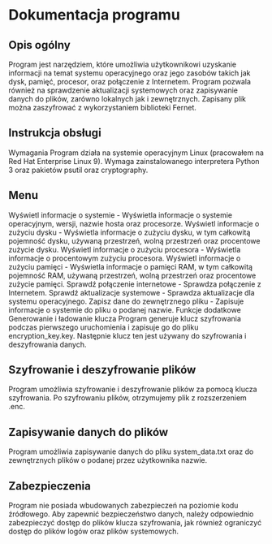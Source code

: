 # Dokumentacja programu 
## Opis ogólny
Program jest narzędziem, które umożliwia użytkownikowi uzyskanie informacji na temat systemu operacyjnego oraz jego zasobów takich jak dysk, pamięć, procesor, oraz połączenie z Internetem. Program pozwala również na sprawdzenie aktualizacji systemowych oraz zapisywanie danych do plików, zarówno lokalnych jak i zewnętrznych. Zapisany plik można zaszyfrować z wykorzystaniem biblioteki Fernet. 

## Instrukcja obsługi
Wymagania
Program działa na systemie operacyjnym Linux (pracowałem na Red Hat Enterprise Linux 9). Wymaga zainstalowanego interpretera Python 3 oraz pakietów psutil oraz cryptography.

## Menu
Wyświetl informacje o systemie - Wyświetla informacje o systemie operacyjnym, wersji, nazwie hosta oraz procesorze.
Wyświetl informacje o zużyciu dysku - Wyświetla informacje o zużyciu dysku, w tym całkowitą pojemność dysku, używaną przestrzeń, wolną przestrzeń oraz procentowe zużycie dysku.
Wyświetl informacje o zużyciu procesora - Wyświetla informacje o procentowym zużyciu procesora.
Wyświetl informacje o zużyciu pamięci - Wyświetla informacje o pamięci RAM, w tym całkowitą pojemność RAM, używaną przestrzeń, wolną przestrzeń oraz procentowe zużycie pamięci.
Sprawdź połączenie internetowe - Sprawdza połączenie z Internetem.
Sprawdź aktualizacje systemowe - Sprawdza aktualizacje dla systemu operacyjnego.
Zapisz dane do zewnętrznego pliku - Zapisuje informacje o systemie do pliku o podanej nazwie.
Funkcje dodatkowe
Generowanie i ładowanie klucza
Program generuje klucz szyfrowania podczas pierwszego uruchomienia i zapisuje go do pliku encryption_key.key. Następnie klucz ten jest używany do szyfrowania i deszyfrowania danych.

## Szyfrowanie i deszyfrowanie plików
Program umożliwia szyfrowanie i deszyfrowanie plików za pomocą klucza szyfrowania. Po szyfrowaniu plików, otrzymujemy plik z rozszerzeniem .enc.

## Zapisywanie danych do plików
Program umożliwia zapisywanie danych do pliku system_data.txt oraz do zewnętrznych plików o podanej przez użytkownika nazwie.

## Zabezpieczenia
Program nie posiada wbudowanych zabezpieczeń na poziomie kodu źródłowego. Aby zapewnić bezpieczeństwo danych, należy odpowiednio zabezpieczyć dostęp do plików klucza szyfrowania, jak również ograniczyć dostęp do plików logów oraz plików systemowych.
